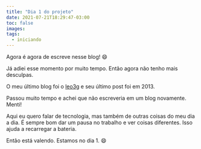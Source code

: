 ```yaml
---
title: "Dia 1 do projeto"
date: 2021-07-21T18:29:47-03:00
toc: false
images:
tags:
  - iniciando
---
```


Agora é agora de escreve nesse blog! :smile:

Já adiei esse momento por muito tempo. Então agora não tenho mais desculpas.

O meu último blog foi o [leo3g](http://leo3g.blogspot.com/) e seu último post foi em 2013.

Passou muito tempo e achei que não escreveria em um blog novamente. Menti!

Aqui eu quero falar de tecnologia, mas também de outras coisas do meu dia a dia. É sempre bom dar um pausa no trabalho e ver coisas diferentes. Isso ajuda a recarregar a bateria.

Então está valendo. Estamos no dia 1. :smile:
